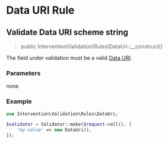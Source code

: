 # Data URI Rule
## Validate Data URI scheme string

> public Intervention\Validation\Rules\DataUri::__construct()

The field under validation must be a valid [Data URI](https://en.wikipedia.org/wiki/Data_URI_scheme).

### Parameters

none

### Example

```php
use Intervention\Validation\Rules\DataUri;

$validator = Validator::make($request->all(), [
    'my-value' => new DataUri(),
]);
```
